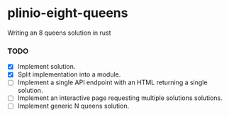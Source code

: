 # plinio-eight-queens
Writing an 8 queens solution in rust

### TODO

- [x] Implement solution.
- [x] Split implementation into a module.
- [ ] Implement a single API endpoint with an HTML returning a single solution.
- [ ] Implement an interactive page requesting multiple solutions solutions.
- [ ] Implement generic N queens solution.
